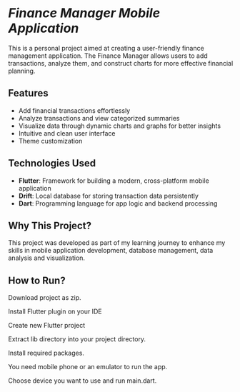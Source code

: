 # *Finance Manager Mobile Application*

This is a personal project aimed at creating a user-friendly finance management application. The Finance Manager allows users to add transactions, analyze them, and construct charts for more effective financial planning.

## Features
- Add financial transactions effortlessly  
- Analyze transactions and view categorized summaries  
- Visualize data through dynamic charts and graphs for better insights  
- Intuitive and clean user interface
- Theme customization  

## Technologies Used
- **Flutter**: Framework for building a modern, cross-platform mobile application  
- **Drift**: Local database for storing transaction data persistently  
- **Dart**: Programming language for app logic and backend processing  

## Why This Project?
This project was developed as part of my learning journey to enhance my skills in mobile application development, database management, data analysis and visualization.

## How to Run?
Download project as zip.

Install Flutter plugin on your IDE

Create new Flutter project

Extract lib directory into your project directory.

Install required packages.

You need mobile phone or an emulator to run the app.

Choose device you want to use and run main.dart.
